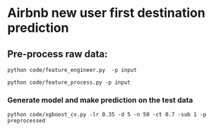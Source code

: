 # Airbnb new user first destination prediction

## Pre-process raw data:
```
python code/feature_engineer.py  -p input
```
```
python code/feature_process.py -p input
```

### Generate model and make prediction on the test data
```
python code/xgboost_cv.py -lr 0.35 -d 5 -n 50 -ct 0.7 -sub 1 -p preprocessed
```
